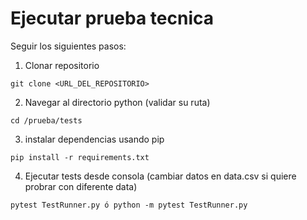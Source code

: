 # Ejecutar prueba tecnica

Seguir los siguientes pasos:

1. Clonar repositorio

```
git clone <URL_DEL_REPOSITORIO>
```

2. Navegar al directorio python (validar su ruta)

```
cd /prueba/tests
```

3. instalar dependencias usando pip

```
pip install -r requirements.txt
```

4. Ejecutar tests desde consola (cambiar datos en data.csv si quiere probrar con diferente data)

```
pytest TestRunner.py ó python -m pytest TestRunner.py
```



